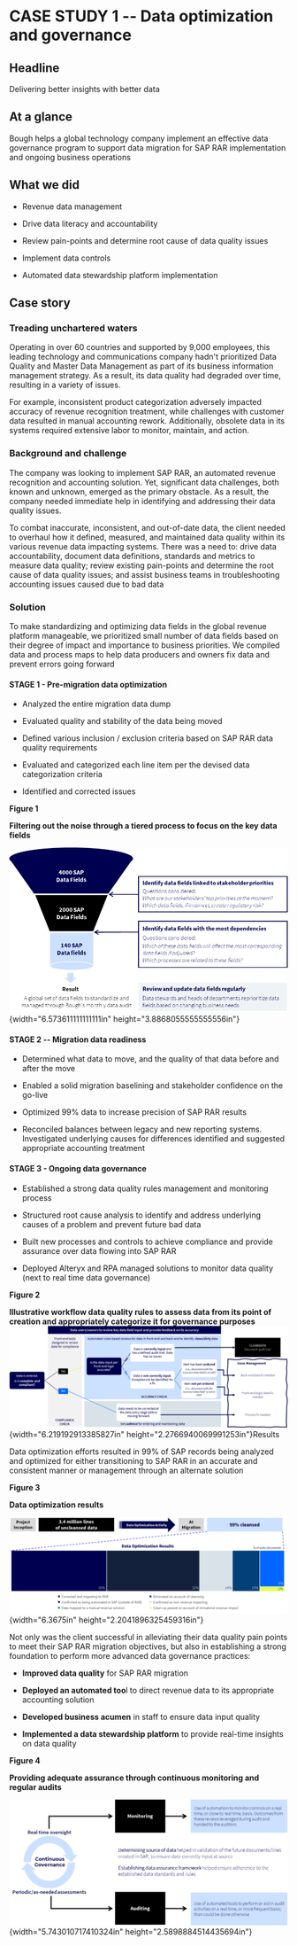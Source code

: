 # **CASE STUDY 1 -- Data optimization and governance**

## Headline

Delivering better insights with better data

## At a glance

Bough helps a global technology company implement an effective data
governance program to support data migration for SAP RAR implementation
and ongoing business operations

## What we did

-   Revenue data management

-   Drive data literacy and accountability

-   Review pain-points and determine root cause of data quality issues

-   Implement data controls

-   Automated data stewardship platform implementation

## Case story

### Treading unchartered waters

Operating in over 60 countries and supported by 9,000 employees, this
leading technology and communications company hadn't prioritized Data
Quality and Master Data Management as part of its business information
management strategy. As a result, its data quality had degraded over
time, resulting in a variety of issues.

For example, inconsistent product categorization adversely impacted
accuracy of revenue recognition treatment, while challenges with
customer data resulted in manual accounting rework. Additionally,
obsolete data in its systems required extensive labor to monitor,
maintain, and action.

### Background and challenge

The company was looking to implement SAP RAR, an automated revenue
recognition and accounting solution. Yet, significant data challenges,
both known and unknown, emerged as the primary obstacle. As a result,
the company needed immediate help in identifying and addressing their
data quality issues.

To combat inaccurate, inconsistent, and out-of-date data, the client
needed to overhaul how it defined, measured, and maintained data quality
within its various revenue data impacting systems. There was a need to:
drive data accountability, document data definitions, standards and
metrics to measure data quality; review existing pain-points and
determine the root cause of data quality issues; and assist business
teams in troubleshooting accounting issues caused due to bad data

### Solution

To make standardizing and optimizing data fields in the global revenue
platform manageable, we prioritized small number of data fields based on
their degree of impact and importance to business priorities. We
compiled data and process maps to help data producers and owners fix
data and prevent errors going forward

#### STAGE 1 - Pre-migration data optimization

-   Analyzed the entire migration data dump

-   Evaluated quality and stability of the data being moved

-   Defined various inclusion / exclusion criteria based on SAP RAR data
    quality requirements

-   Evaluated and categorized each line item per the devised data
    categorization criteria

-   Identified and corrected issues

**Figure 1**

**Filtering out the noise through a tiered process to focus on the key
data fields**

![](./image1.png){width="6.573611111111111in"
height="3.8868055555555556in"}

#### STAGE 2 -- Migration data readiness

-   Determined what data to move, and the quality of that data before
    and after the move

-   Enabled a solid migration baselining and stakeholder confidence on
    the go-live

-   Optimized 99% data to increase precision of SAP RAR results

-   Reconciled balances between legacy and new reporting systems.
    Investigated underlying causes for differences identified and
    suggested appropriate accounting treatment

#### STAGE 3 - Ongoing data governance

-   Established a strong data quality rules management and monitoring
    process

-   Structured root cause analysis to identify and address underlying
    causes of a problem and prevent future bad data

-   Built new processes and controls to achieve compliance and provide
    assurance over data flowing into SAP RAR

-   Deployed Alteryx and RPA managed solutions to monitor data quality
    (next to real time data governance)

**Figure 2**

**Illustrative workflow data quality rules to assess data from its point
of creation and appropriately categorize it for governance
purposes**![](./image2.png){width="6.219192913385827in"
height="2.2766940069991253in"}Results

Data optimization efforts resulted in 99% of SAP records being analyzed
and optimized for either transitioning to SAP RAR in an accurate and
consistent manner or management through an alternate solution

**Figure 3**

**Data optimization results**

![](./image3.png){width="6.3675in" height="2.2041896325459316in"}

Not only was the client successful in alleviating their data quality
pain points to meet their SAP RAR migration objectives, but also in
establishing a strong foundation to perform more advanced data
governance practices:

-   **Improved data quality** for SAP RAR migration

-   **Deployed an automated too**l to direct revenue data to its
    appropriate accounting solution

-   **Developed business acumen** in staff to ensure data input quality

-   **Implemented a data stewardship platform** to provide real-time
    insights on data quality

**Figure 4**

**Providing adequate assurance through continuous monitoring and regular
audits**

![](./image4.png){width="5.743010717410324in"
height="2.5898884514435694in"}
